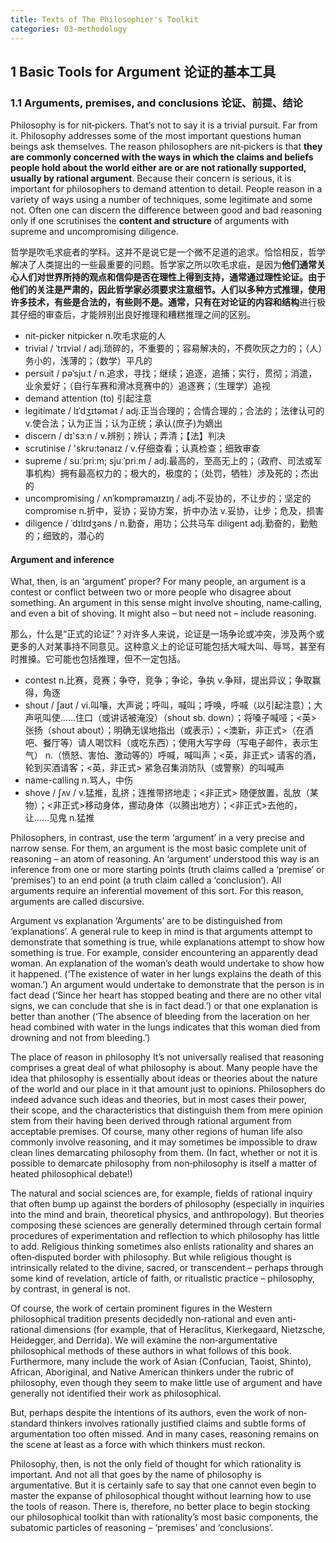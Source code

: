 ```yaml
---
title: Texts of The Philosophier's Toolkit
categories: 03-methodology
---
```


## 1 Basic Tools for Argument 论证的基本工具

### 1.1 Arguments, premises, and conclusions 论证、前提、结论

Philosophy is for nit‐pickers. That’s not to say it is a trivial pursuit. Far from it. Philosophy addresses some of the most important questions human beings ask themselves. The reason philosophers are nit‐pickers is that **they are commonly concerned with the ways in which the claims and beliefs people hold about the world either are or are not rationally supported, usually by rational argument**. Because their concern is serious, it is important for philosophers to demand attention to detail. People reason in a variety of ways using a number of techniques, some legitimate and some not. Often one can discern the difference between good and bad reasoning only if one scrutinises the **content and structure** of arguments with supreme and uncompromising diligence.

哲学是吹毛求疵者的学科。这并不是说它是一个微不足道的追求。恰恰相反，哲学解决了人类提出的一些最重要的问题。哲学家之所以吹毛求疵，是因为**他们通常关心人们对世界所持的观点和信仰是否在理性上得到支持，通常通过理性论证。**由于他们的关注是严肃的，因此哲学家必须要求注意细节。人们以多种方式推理，使用许多技术，有些是合法的，有些则不是。通常，只有在对论证的**内容和结构**进行极其仔细的审查后，才能辨别出良好推理和糟糕推理之间的区别。

  - nit-picker nitpicker n.吹毛求疵的人
  - trivial / ˈtrɪviəl / adj.琐碎的，不重要的；容易解决的，不费吹灰之力的；（人）务小的，浅薄的；（数学）平凡的
  - persuit / pəˈsjuːt / n.追求，寻找；继续；追逐，追捕；实行，贯彻；消遣，业余爱好；（自行车赛和滑冰竞赛中的）追逐赛；（生理学）追视
  - demand attention (to) 引起注意
  - legitimate / lɪˈdʒɪtəmət / adj.正当合理的；合情合理的；合法的；法律认可的 v.使合法；认为正当；认为正统；承认(庶子)为嫡出
  - discern / dɪ'sɜːn / v.辨别；辨认；弄清；【法】判决
  - scrutinise  / 'skru:tənaɪz / v.仔细查看；认真检查；细致审查
  - supreme / suːˈpriːm; sjuːˈpriːm / adj.最高的，至高无上的；（政府、司法或军事机构）拥有最高权力的；极大的，极度的；（处罚，牺牲）涉及死的；杰出的
  - uncompromising / ʌnˈkɒmprəmaɪzɪŋ / adj.不妥协的，不让步的；坚定的 compromise n.折中，妥协；妥协方案，折中办法 v.妥协，让步；危及，损害
  - diligence / ˈdɪlɪdʒəns / n.勤奋，用功；公共马车 diligent adj.勤奋的，勤勉的；细致的，潜心的

#### Argument and inference

What, then, is an ‘argument’ proper? For many people, an argument is a contest or conflict between two or more people who disagree about something. An argument in this sense might involve shouting, name‐calling, and even a bit of shoving. It might also – but need not – include reasoning.

那么，什么是“正式的论证”？对许多人来说，论证是一场争论或冲突，涉及两个或更多的人对某事持不同意见。这种意义上的论证可能包括大喊大叫、辱骂，甚至有时推搡。它可能也包括推理，但不一定包括。

  - contest n.比赛，竞赛；争夺，竞争；争论，争执 v.争辩，提出异议；争取赢得，角逐
  - shout / ʃaʊt / vi.叫嚷，大声说；呼叫，喊叫；呼唤，呼喊（以引起注意）；大声吼叫使……住口（或讲话被淹没）（shout sb. down）；将嗓子喊哑；<英> 张扬（shout about）；明确无误地指出（或表示）；<澳新，非正式>（在酒吧、餐厅等）请人喝饮料（或吃东西）；使用大写字母（写电子邮件，表示生气） n.（愤怒、害怕、激动等的）呼喊，喊叫声；<英，非正式> 请客的酒，轮到买酒请客；<英，非正式> 紧急召集消防队（或警察）的叫喊声
  - name-calling n.骂人，中伤
  - shove / ʃʌv / v.猛推，乱挤；连推带挤地走；<非正式> 随便放置，乱放（某物）；<非正式>移动身体，挪动身体（以腾出地方）；<非正式>去他的，让……见鬼 n.猛推

Philosophers, in contrast, use the term ‘argument’ in a very precise and narrow sense. For them, an argument is the most basic complete unit of reasoning – an atom of reasoning. An ‘argument’ understood this way is an inference from one or more starting points (truth claims called a ‘premise’ or ‘premises’) to an end point (a truth claim called a ‘conclusion’). All arguments require an inferential movement of this sort. For this reason, arguments are called discursive.

Argument vs explanation
‘Arguments’ are to be distinguished from ‘explanations’. A general rule to keep in mind is that arguments attempt to demonstrate that something is true, while explanations attempt to show how something is true. For example, consider encountering an apparently dead woman. An explanation of the woman’s death would undertake to show how it happened. (‘The existence of water in her lungs explains the death of this woman.’) An argument would undertake to demonstrate that the person is in fact dead (‘Since her heart has stopped beating and there are no other vital signs, we can conclude that she is in fact dead.’) or that one explanation is better than another (‘The absence of bleeding from the laceration on her head combined with water in the lungs indicates that this woman died from drowning and not from bleeding.’)

The place of reason in philosophy
It’s not universally realised that reasoning comprises a great deal of what philosophy is about. Many people have the idea that philosophy is essentially about ideas or theories about the nature of the world and our place in it that amount just to opinions. Philosophers do indeed advance such ideas and theories, but in most cases their power, their scope, and the characteristics that distinguish them from mere opinion stem from their having been derived through rational argument from acceptable premises. Of course, many other regions of human life also commonly involve reasoning, and it may sometimes be impossible to draw clean lines demarcating philosophy from them. (In fact, whether or not it is possible to demarcate philosophy from non‐philosophy is itself a matter of heated philosophical debate!)

The natural and social sciences are, for example, fields of rational inquiry that often bump up against the borders of philosophy (especially in inquiries into the mind and brain, theoretical physics, and anthropology). But theories composing these sciences are generally determined through certain formal procedures of experimentation and reflection to which philosophy has little to add. Religious thinking sometimes also enlists rationality and shares an often‐disputed border with philosophy. But while religious thought is intrinsically related to the divine, sacred, or transcendent – perhaps through some kind of revelation, article of faith, or ritualistic practice – philosophy, by contrast, in general is not.

Of course, the work of certain prominent figures in the Western philosophical tradition presents decidedly non‐rational and even anti‐rational dimensions (for example, that of Heraclitus, Kierkegaard, Nietzsche, Heidegger, and Derrida). We will examine the non‐argumentative philosophical methods of these authors in what follows of this book. Furthermore, many include the work of Asian (Confucian, Taoist, Shinto), African, Aboriginal, and Native American thinkers under the rubric of philosophy, even though they seem to make little use of argument and have generally not identified their work as philosophical.

But, perhaps despite the intentions of its authors, even the work of non‐standard thinkers involves rationally justified claims and subtle forms of argumentation too often missed. And in many cases, reasoning remains on the scene at least as a force with which thinkers must reckon.

Philosophy, then, is not the only field of thought for which rationality is important. And not all that goes by the name of philosophy is argumentative. But it is certainly safe to say that one cannot even begin to master the expanse of philosophical thought without learning how to use the tools of reason. There is, therefore, no better place to begin stocking our philosophical toolkit than with rationality’s most basic components, the subatomic particles of reasoning – ‘premises’ and ‘conclusions’.